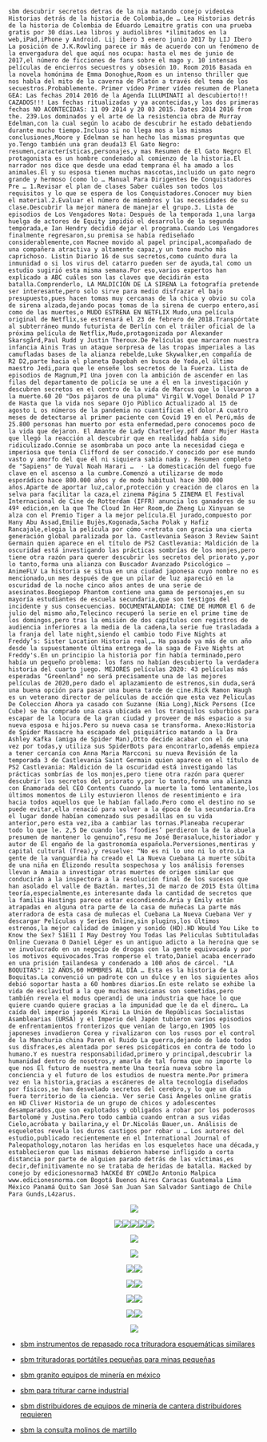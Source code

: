 
```
sbm descubrir secretos detras de la nia matando conejo videoLea Historias detrás de la historia de Colombia,de … Lea Historias detrás de la historia de Colombia de Eduardo Lemaitre gratis con una prueba gratis por 30 días.Lea libros y audiolibros *ilimitados en la web,iPad,iPhone y Android. Lij ibero 3 enero junio 2017 by LIJ Ibero La posición de J.K.Rowling parece ir más de acuerdo con un fenómeno de la envergadura del que aquí nos ocupa: hasta el mes de junio de 2017,el número de ficciones de fans sobre el mago y. 10 intensas películas de encierros secuestros y obsesión 10. Room 2016 Basada en la novela homónima de Emma Donoghue,Room es un intenso thriller que nos habla del mito de la caverna de Platón a través del tema de los secuestros.Probablemente. Primer vídeo Primer vídeo resumen de Planeta GEA: Las fechas 2014 2016 de la Agenda ILLUMINATI al descubierto!!! CAZADOS!!! Las fechas ritualizadas y ya acontecidas,y las dos primeras fechas NO ACONTECIDAS: 11 09 2014 y 20 03 2015. Dates 2014 2016 from the. 239.Los dominados y el arte de la resistencia obra de Murray Edelman,con la cual según lo acabo de descubrir he estado debatiendo durante mucho tiempo.Incluso si no llega mos a las mismas conclusiones,Moore y Edelman se han hecho las mismas preguntas que yo.Tengo también una gran deuda13 El Gato Negro: resumen,características,personajes,y mas Resumen de El Gato Negro El protagonista es un hombre condenado al comienzo de la historia.El narrador nos dice que desde una edad temprana él ha amado a los animales.Él y su esposa tienen muchas mascotas,incluido un gato negro grande y hermoso (como lo … Manual Para Dirigentes De Conquistadores Pre … 1.Revisar el plan de clases Saber cuáles son todos los requisitos y lo que se espera de los Conquistadores.Conocer muy bien el material.2.Evaluar el número de miembros y las necesidades de su clase.Descubrir la mejor manera de manejar el grupo.3. Lista de episodios de Los Vengadores Nota: Después de la temporada 1,una larga huelga de actores de Equity impidió el desarrollo de la segunda temporada,e Ian Hendry decidió dejar el programa.Cuando Los Vengadores finalmente regresaron,su premisa se había rediseñado considerablemente,con Macnee movido al papel principal,acompañado de una compañera atractiva y altamente capaz,y un tono mucho más caprichoso. Listin Diario 16 de sus secretos,como cuánto dura la inmunidad o si los virus del catarro pueden ser de ayuda,tal como un estudio sugirió esta misma semana.Por eso,varios expertos han explicado a ABC cuáles son las claves que decidirán esta batalla.Comprenderlo, LA MALDICIÓN DE LA SIRENA La fotografía pretende ser interesante,pero solo sirve para medio disfrazar el bajo presupuesto,pues hacen tomas muy cercanas de la chica y obvio su cola de sirena alzada,dejando pocas tomas de la sirena de cuerpo entero,así como de las muertes,o MUDO ESTRENA EN NETFLIX Mudo,una película original de Netflix,se estrenará el 23 de febrero de 2018.Transpórtate al subterráneo mundo futurista de Berlín con el tráiler oficial de la próxima película de Netflix,Mudo,protagonizada por Alexander Skarsgård,Paul Rudd y Justin Theroux.De Películas que marcaron nuestra infancia Ainis Tras un ataque sorpresa de las tropas imperiales a las camufladas bases de la alianza rebelde,Luke Skywalker,en compañía de R2 D2,parte hacia el planeta Dagobah en busca de Yoda,el último maestro Jedi,para que le enseñe los secretos de la Fuerza. Lista de episodios de Magnum,PI Una joven con la ambición de ascender en las filas del departamento de policía se une a él en la investigación y descubren secretos en el centro de la vida de Marcus que lo llevaron a la muerte.60 20 "Dos pájaros de una pluma" Virgil W.Vogel Donald P 17 de Hasta que la vida nos separe Ojo Público Actualizado al 15 de agosto L os números de la pandemia no cuantifican el dolor.A cuatro meses de detectarse al primer paciente con Covid 19 en el Perú,más de 25.800 personas han muerto por esta enfermedad,pero conocemos poco de la vida que dejaron. El Amante de Lady Chatterley.pdf Amor Mujer Hasta que llegó la reacción al descubrir que en realidad había sido ridiculizado.Connie se asombraba un poco ante la necesidad ciega e imperiosa que tenía Clifford de ser conocido.Y conocido por ese mundo vasto y amorfo del que él ni siquiera sabía nada y. Resumen completo de "Sapiens" de Yuval Noah Harari …  · La domesticación del fuego fue clave en el ascenso a la cumbre.Comenzó a utilizarse de modo esporádico hace 800.000 años y de modo habitual hace 300.000 años.Aparte de aportar luz,calor,protección y creación de claros en la selva para facilitar la caza,el zinema Página 5 ZINEMA El Festival Internacional de Cine de Rotterdam (IFFR) anuncia los ganadores de su 49ª edición,en la que The Cloud In Her Room,de Zheng Lu Xinyuan se alza con el Premio Tiger a la mejor película.El jurado,compuesto por Hany Abu Assad,Emilie Bujès,Kogonada,Sacha Polak y Hafiz Rancajale,elogia la película por cómo «retrata con gracia una cierta generación global paralizada por la. Castlevania Season 3 Review Saint Germain quien aparece en el título de PS2 Castlevania: Maldición de la oscuridad está investigando las prácticas sombrías de los monjes,pero tiene otra razón para querer descubrir los secretos del priorato y,por lo tanto,forma una alianza con Buscador Avanzado Psicológico — AnimeFLV La historia se situa en una ciudad japonesa cuyo nombre no es mencionado,un mes después de que un pilar de luz apareció en la oscuridad de la noche cinco años antes de una serie de asesinatos.Boogiepop Phantom contiene una gama de personajes,en su mayoría estudiantes de escuela secundaria,que son testigos del incidente y sus consecuencias. DOCUMENTALANDIA: CINE DE HUMOR El 6 de julio del mismo año,Telecinco recuperó la serie en el prime time de los domingos,pero tras la emisión de dos capítulos con registros de audiencia inferiores a la media de la cadena,la serie fue trasladada a la franja del late night,siendo el cambio todo Five Nights at Freddy’s: Sister Location Historia real,… Ha pasado ya más de un año desde la supuestamente última entrega de la saga de Five Nights at Freddy's.En un principio la historia por fin había terminado,pero había un pequeño problema: los fans no habían descubierto la verdadera historia del cuarto juego. MEJORES películas 2020: 43 películas más esperadas "Greenland" no será precisamente una de las mejores películas de 2020,pero dado el aplazamiento de estrenos,sin duda,será una buena opción para pasar una buena tarde de cine.Rick Ramon Waugh es un veterano director de películas de acción que esta vez Peliculas De Coleccion Ahora ya casado con Suzanne (Nia Long),Nick Persons (Ice Cube) se ha comprado una casa ubicada en los tranquilos suburbios para escapar de la locura de la gran ciudad y proveer de más espacio a su nueva esposa e hijos.Pero su nueva casa se transforma. Anexo:Historia de Spider Massacre ha escapado del psiquiátrico matando a la Dra Ashley Kafka (amiga de Spider Man),Otto decide acabar con el de una vez por todas,y utiliza sus SpiderBots para encontrarlo,además empieza a tener cercanía con Anna Maria Marcconi su nueva Revisión de la temporada 3 de Castlevania Saint Germain quien aparece en el título de PS2 Castlevania: Maldición de la oscuridad está investigando las prácticas sombrías de los monjes,pero tiene otra razón para querer descubrir los secretos del priorato y,por lo tanto,forma una alianza con Enamorada del CEO Contents Cuando la muerte la tomó lentamente,los últimos momentos de Lily estuvieron llenos de resentimiento e ira hacia todos aquellos que le habían fallado.Pero como el destino no se puede evitar,ella renació para volver a la época de la secundaria.Era el lugar donde habían comenzado sus pesadillas en su vida anterior,pero esta vez,iba a cambiar las tornas.Planeaba recuperar todo lo que le. 2,5 De cuando los ‘foodies’ perdieron la de la abuela presumen de mantener lo genuino”,resu me José Berasaluce,historiador y autor de El engaño de la gastronomía española.Perversiones,mentiras y capital cultural (Trea),y resuelve: “No es ni lo uno ni lo otro.La gente de la vanguardia ha creado el La Nueva Cuebana La muerte súbita de una niña en Elizondo resulta sospechosa y los análisis forenses llevan a Amaia a investigar otras muertes de origen similar que conducirán a la inspectora a la resolución final de los sucesos que han asolado el valle de Baztán. martes,31 de marzo de 2015 Esta última teoría,especialmente,es interesante dada la cantidad de secretos que la familia Hastings parece estar escondiendo.Aria y Emily están atrapadas en alguna otra parte de la casa de muñecas La parte más aterradora de esta casa de muñecas el Cuebana La Nueva Cuebana Ver y descargar Películas y Series Online,sin plugins,los últimos estrenos,la mejor calidad de imagen y sonido (HD).HD Would You Like to Know the Sex? S1E11 I May Destroy You Todas las Peliculas Subtituladas Online Cuevana 0 Daniel Léger es un antiguo adicto a la heroína que se ve involucrado en un negocio de drogas con la gente equivocada y por los motivos equivocados.Tras romperse el trato,Daniel acaba encerrado en una prisión tailandesa y condenado a 100 años de cárcel. "LA BOQUITAS": 12 AÑOS,60 HOMBRES AL DÍA … Esta es la historia de La Boquitas.La convenció un padrote con un dulce y en los siguientes años debió soportar hasta a 60 hombres diarios.En este relato se exhibe la vida de esclavitud a la que muchas mexicanas son sometidas,pero también revela el modus operandi de una industria que hace lo que quiere cuando quiere gracias a la impunidad que le da el dinero… La caída del imperio japonés Kirai La Unión de Repúblicas Socialistas Asamblearias (URSA) y el Imperio del Japón tubieron varios episodios de enfrentamientos fronterizos que venían de largo,en 1905 los japoneses invadieron Corea y rivalizaron con los rusos por el control de la Manchuria china Paren el Ruido La guerra,dejando de lado todos sus disfraces,es alentada por seres psicopáticos en contra de todo lo humano.Y es nuestra responsabilidad,primero y principal,descubrir la humanidad dentro de nosotros,y amarla de tal forma que no importe lo que nos El futuro de nuestra mente Una teoría nueva sobre la conciencia y el futuro de los estudios de nuestra mente.Por primera vez en la historia,gracias a escáneres de alta tecnología diseñados por físicos,se han desvelado secretos del cerebro,y lo que un día fuera territorio de la ciencia. Ver serie Casi Ángeles online gratis en HD Cliver Historia de un grupo de chicos y adolescentes desamparados,que son explotados y obligados a robar por los poderosos Bartolomé y Justina.Pero todo cambia cuando entran a sus vidas Cielo,acróbata y bailarina,y el Dr.Nicolás Bauer,un. Análisis de esqueletos revela los duros castigos por robar u … Los autores del estudio,publicado recientemente en el International Journal of Paleopathology,notaron las heridas en los esqueletos hace una década,y establecieron que las mismas debieron haberse infligido a corta distancia por parte de alguien parado detrás de las víctimas,es decir,definitivamente no se trataba de heridas de batalla. Hacked by conejo by edicionesnorma3 hACKEd BY cONEJo Antonio Malpica www.edicionesnorma.com Bogotá Buenos Aires Caracas Guatemala Lima México Panamá Quito San José San Juan San Salvador Santiago de Chile Para Gunds,L4zarus. 
```

<div align="center">

<a href="https://es-crusher.shibang-china.com/github&k=sbm+descubrir+secretos+detras+de+la+nia+matando+conejo+video"><img src="https://static.shibang-china.com/es/crusher/logo.jpg"></a>

<a href="https://es-crusher.shibang-china.com/github&k=sbm+descubrir+secretos+detras+de+la+nia+matando+conejo+video"><img src="https://static.shibang-china.com/es/crusher/index.jpg"></a><a href="https://es-crusher.shibang-china.com/material.htmlgithub&k=sbm+descubrir+secretos+detras+de+la+nia+matando+conejo+video"><img src="https://static.shibang-china.com/es/crusher/material.jpg"></a><a href="https://es-crusher.shibang-china.com/application.htmlgithub&k=sbm+descubrir+secretos+detras+de+la+nia+matando+conejo+video"><img src="https://static.shibang-china.com/es/crusher/application.jpg"></a><a href="https://es-crusher.shibang-china.com/aboutus.htmlgithub&k=sbm+descubrir+secretos+detras+de+la+nia+matando+conejo+video"><img src="https://static.shibang-china.com/es/crusher/aboutus.jpg"></a><a href="https://es-crusher.shibang-china.com/contact.htmlgithub&k=sbm+descubrir+secretos+detras+de+la+nia+matando+conejo+video"><img src="https://static.shibang-china.com/es/crusher/contact.jpg"></a>

<a href="https://es-crusher.shibang-china.com/github&k=sbm+descubrir+secretos+detras+de+la+nia+matando+conejo+video"><img src="https://static.shibang-china.com/es/crusher/banner.jpg"></a>

<a href="https://swt.shibang-china.com/github&k=sbm+descubrir+secretos+detras+de+la+nia+matando+conejo+video"><img src="https://static.shibang-china.com/es/crusher/text.jpg"></a>

<a href="https://swt.shibang-china.com/github&k=sbm+descubrir+secretos+detras+de+la+nia+matando+conejo+video"><img src="https://static.shibang-china.com/es/crusher/chat.jpg"></a><a href="https://es-crusher.shibang-china.com/contact.htmlgithub&k=sbm+descubrir+secretos+detras+de+la+nia+matando+conejo+video"><img src="https://static.shibang-china.com/es/crusher/message.jpg"></a>

<a href="https://es-crusher.shibang-china.com/products/pe.htmlgithub&k=sbm+descubrir+secretos+detras+de+la+nia+matando+conejo+video"><img src="https://static.shibang-china.com/es/crusher/pe.jpg"></a><a href="https://es-crusher.shibang-china.com/products/pf.htmlgithub&k=sbm+descubrir+secretos+detras+de+la+nia+matando+conejo+video"><img src="https://static.shibang-china.com/es/crusher/pf.jpg"></a>

<a href="https://es-crusher.shibang-china.com/products/hpt.htmlgithub&k=sbm+descubrir+secretos+detras+de+la+nia+matando+conejo+video"><img src="https://static.shibang-china.com/es/crusher/hpt.jpg"></a><a href="https://es-crusher.shibang-china.com/products/vsi.htmlgithub&k=sbm+descubrir+secretos+detras+de+la+nia+matando+conejo+video"><img src="https://static.shibang-china.com/es/crusher/vsi.jpg"></a>

<a href="https://es-crusher.shibang-china.com/products/klv.htmlgithub&k=sbm+descubrir+secretos+detras+de+la+nia+matando+conejo+video"><img src="https://static.shibang-china.com/es/crusher/klv.jpg"></a><a href="https://es-crusher.shibang-china.com/products/portable.htmlgithub&k=sbm+descubrir+secretos+detras+de+la+nia+matando+conejo+video"><img src="https://static.shibang-china.com/es/crusher/portable.jpg"></a>

<a href="https://swt.shibang-china.com/github&k=sbm+descubrir+secretos+detras+de+la+nia+matando+conejo+video"><img src="https://static.shibang-china.com/es/crusher/case.jpg"></a>

</div>


* [sbm instrumentos de repasado roca trituradora esquemáticas similares](sbm%20instrumentos%20de%20repasado%20roca%20trituradora%20esquem%C3%A1ticas%20similares.md)

* [sbm trituradoras portátiles pequeñas para minas pequeñas](sbm%20trituradoras%20port%C3%A1tiles%20peque%C3%B1as%20para%20minas%20peque%C3%B1as.md)

* [sbm granito equipos de minería en méxico](sbm%20granito%20equipos%20de%20miner%C3%ADa%20en%20m%C3%A9xico.md)

* [sbm para triturar carne industrial](sbm%20para%20triturar%20carne%20industrial.md)

* [sbm distribuidores de equipos de minería de cantera distribuidores requieren](sbm%20distribuidores%20de%20equipos%20de%20miner%C3%ADa%20de%20cantera%20distribuidores%20requieren.md)

* [sbm la consulta molinos de martillo](sbm%20la%20consulta%20molinos%20de%20martillo.md)